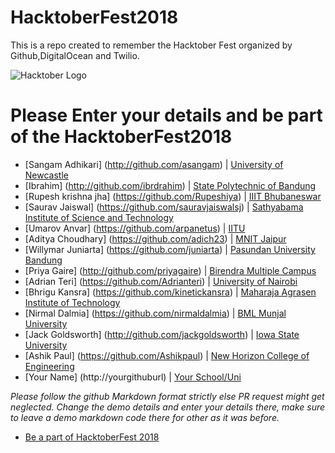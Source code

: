 # HacktoberFest2018
This is a repo created to remember the Hacktober Fest organized by Github,DigitalOcean and Twilio.

![Hacktober Logo ](https://raw.githubusercontent.com/asangam/HacktoberFest2018/master/hacktober_log.png)

# Please Enter your details and be part of the HacktoberFest2018

* [Sangam Adhikari] (http://github.com/asangam) | [University of Newcastle](https://www.newcastle.edu.au/)
* [Ibrahim] (http://github.com/ibrdrahim) | [State Polytechnic of Bandung](https://www.polban.ac.id/)
* [Rupesh krishna jha] (https://github.com/Rupeshiya) | [IIIT Bhubaneswar](https://www.iiit-bh.ac.in/)
* [Saurav Jaiswal] (https://github.com/sauravjaiswalsj) | [Sathyabama Institute of Science and Technology](http://www.sathyabama.ac.in/)
* [Umarov Anvar] (https://github.com/arpanetus) | [IITU](http://iitu.kz/)
* [Aditya Choudhary] (https://github.com/adich23) | [MNIT Jaipur](http://mnit.ac.in/)
* [Willymar Juniarta] (https://github.com/juniarta) | [Pasundan University Bandung](http://www.unpas.ac.id/)
* [Priya Gaire] (http://github.com/priyagaire) | [Birendra Multiple Campus](http://bmc.edu.np/)
* [Adrian Teri] (https://github.com/Adrianteri) | [University of Nairobi](https://sci.uonbi.ac.ke)
* [Bhrigu Kansra] (https://github.com/kinetickansra) | [Maharaja Agrasen Institute of Technology](https://www.mait.ac.in)
* [Nirmal Dalmia] (https://github.com/nirmaldalmia) | [BML Munjal University](https://www.bml.edu.in)
* [Jack Goldsworth] (http://github.com/jackgoldsworth) | [Iowa State University](http://iastate.edu)
* [Ashik Paul] (https://github.com/Ashikpaul) | [New Horizon College of Engineering](http://newhorizonindia.edu/nhengineering)
* [Your Name] (http://yourgithuburl) | [Your School/Uni](https://www.youruniurl/)

*Please follow the github Markdown format strictly else PR request might get neglected.*
*Change the demo details and enter your details there, make sure to leave a demo markdown code there for other as it was before.*

* [Be a part of HacktoberFest 2018](https://hacktoberfest.digitalocean.com/)
